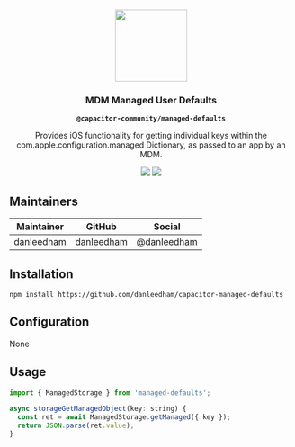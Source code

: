 <p align="center"><br><img src="https://user-images.githubusercontent.com/236501/85893648-1c92e880-b7a8-11ea-926d-95355b8175c7.png" width="128" height="128" /></p>
<h3 align="center">MDM Managed User Defaults</h3>
<p align="center"><strong><code>@capacitor-community/managed-defaults</code></strong></p>
<p align="center">
  Provides iOS functionality for getting individual keys within the com.apple.configuration.managed Dictionary, as passed to an app by an MDM.
</p>

<p align="center">
  <img src="https://img.shields.io/maintenance/yes/2021?style=flat-square" />
  <a href="https://github.com/danleedham/capacitor-managed-defaults/actions?query=workflow%3A%22CI%22"><img src="https://img.shields.io/github/workflow/status/danleedham/capacitor-managed-defaults/CI?style=flat-square" /></a>
</p>

## Maintainers

| Maintainer | GitHub | Social |
| -----------| -------| -------|
| danleedham | [danleedham](https://github.com/danleedham) | [@danleedham](https://twitter.com/danleedham) |

## Installation

```
npm install https://github.com/danleedham/capacitor-managed-defaults
```

## Configuration

None

## Usage

```js
import { ManagedStorage } from 'managed-defaults';

async storageGetManagedObject(key: string) {
  const ret = await ManagedStorage.getManaged({ key });
  return JSON.parse(ret.value);
}
```


